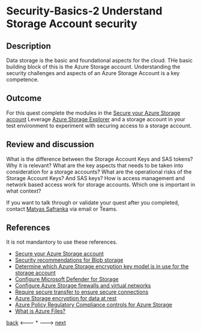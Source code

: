 # Security-Basics-2 Understand Storage Account security

## Description

Data storage is the basic and foundational aspects for the cloud. THe basic building block of this is the Azure Storage account. Understanding the security challenges and aspects of an Azure Storage Account is a key competence.


## Outcome
For this quest complete the modules in the [Secure your Azure Storage account](https://docs.microsoft.com/en-us/learn/modules/secure-azure-storage-account/)
Leverage [Azure Storage Explorer](https://azure.microsoft.com/en-us/features/storage-explorer/) and a storage account in your test environment to experiment with securing access to a storage account.

## Review and discussion
What is the difference between the Storage Account Keys and SAS tokens? Why it is relevant?
What are the key aspects that needs to be taken into consideration for a storage accounts?
What are the operational risks of the Storage Account Keys? And SAS keys?
How is access management and network based access work for storage accounts. Which one is important in what context?

If you want to talk through or validate your quest after you completed, contact [Matyas Safranka](mailto:matyas@microsoft.com) via email or Teams.

## References

It is not mandantory to use these references.

- [Secure your Azure Storage account](https://docs.microsoft.com/en-us/learn/modules/secure-azure-storage-account/)
- [Security recommendations for Blob storage](https://docs.microsoft.com/en-us/azure/storage/blobs/security-recommendations)
- [Determine which Azure Storage encryption key model is in use for the storage account](https://docs.microsoft.com/en-us/azure/storage/common/storage-encryption-key-model-get?toc=%2Fazure%2Fstorage%2Ffiles%2Ftoc.json&tabs=portal)
- [Configure Microsoft Defender for Storage](https://docs.microsoft.com/en-us/azure/storage/common/azure-defender-storage-configure?toc=%2Fazure%2Fstorage%2Ffiles%2Ftoc.json&tabs=azure-security-center)
- [Configure Azure Storage firewalls and virtual networks](https://docs.microsoft.com/en-us/azure/storage/common/storage-network-security?toc=%2Fazure%2Fstorage%2Ffiles%2Ftoc.json&tabs=azure-portal)
- [Require secure transfer to ensure secure connections](https://docs.microsoft.com/en-us/azure/storage/common/storage-require-secure-transfer?toc=/azure/storage/files/toc.json)
- [Azure Storage encryption for data at rest](https://docs.microsoft.com/en-us/azure/storage/common/storage-service-encryption?toc=/azure/storage/tables/toc.json)
- [Azure Policy Regulatory Compliance controls for Azure Storage](https://docs.microsoft.com/en-us/azure/storage/common/security-controls-policy?toc=/azure/storage/tables/toc.json)
- [What is Azure Files?](https://docs.microsoft.com/en-us/azure/storage/files/storage-files-introduction)


[back](./security-basics-1.md) <--- * ---> [next](./security-basics-3.md)
